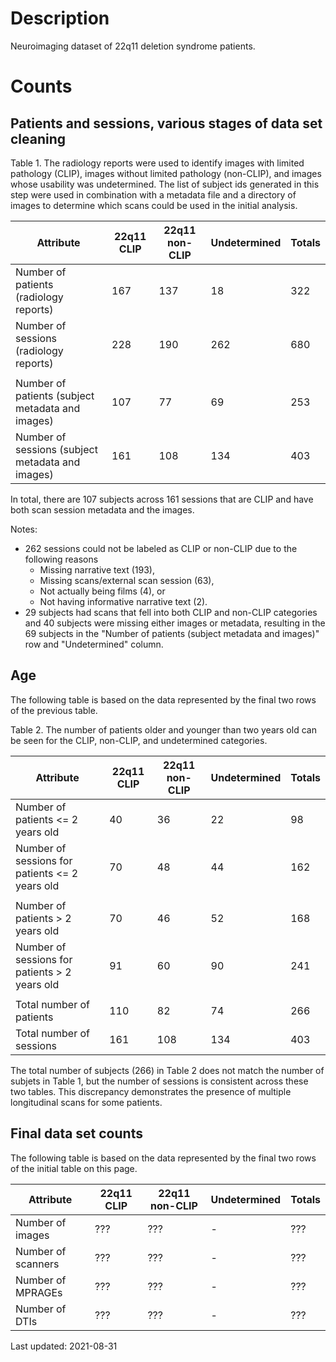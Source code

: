 # Description

Neuroimaging dataset of 22q11 deletion syndrome patients.

# Counts

## Patients and sessions, various stages of data set cleaning

Table 1. The radiology reports were used to identify images with limited pathology (CLIP), images without limited pathology (non-CLIP), and images whose usability was undetermined. The list of subject ids generated in this step were used in combination with a metadata file and a directory of images to determine which scans could be used in the initial analysis. 

| Attribute                                        | 22q11 CLIP | 22q11 non-CLIP | Undetermined | Totals |
|--------------------------------------------------|------------|----------------|--------------|--------|
| Number of patients (radiology reports)           | 167        | 137            |  18          | 322    | 
| Number of sessions (radiology reports)           | 228        | 190            | 262          | 680    |
|                                                  |            |                |              |        |
| Number of patients (subject metadata and images) | 107        |  77            |  69          | 253    |
| Number of sessions (subject metadata and images) | 161        | 108            | 134          | 403    |

In total, there are 107 subjects across 161 sessions that are CLIP and have both scan session metadata and the images.

Notes:
- 262 sessions could not be labeled as CLIP or non-CLIP due to the following reasons
  - Missing narrative text (193),
  - Missing scans/external scan session (63), 
  - Not actually being films (4), or 
  - Not having informative narrative text (2).
- 29 subjects had scans that fell into both CLIP and non-CLIP categories and 40 subjects were missing either images or metadata, resulting in the 69 subjects in the "Number of patients (subject metadata and images)" row and "Undetermined" column. 

## Age

The following table is based on the data represented by the final two rows of the previous table.

Table 2. The number of patients older and younger than two years old can be seen for the CLIP, non-CLIP, and undetermined categories.

| Attribute                                        | 22q11 CLIP | 22q11 non-CLIP | Undetermined | Totals |
|--------------------------------------------------|------------|----------------|--------------|--------|
| Number of patients <= 2 years old                |  40        |  36            |  22          |  98    |
| Number of sessions for patients <= 2 years old   |  70        |  48            |  44          | 162    |
|                                                  |            |                |              |        |
| Number of patients > 2 years old                 |  70        |  46            |  52          | 168    |
| Number of sessions for patients > 2 years old    |  91        |  60            |  90          | 241    |
|                                                  |            |                |              |        |
| Total number of patients                         | 110        |  82            |  74          | 266    |
| Total number of sessions                         | 161        | 108            | 134          | 403    |



The total number of subjects (266) in Table 2 does not match the number of subjets in Table 1, but the number of sessions is consistent across these two tables. This discrepancy demonstrates the presence of multiple longitudinal scans for some patients. 

## Final data set counts

The following table is based on the data represented by the final two rows of the initial table on this page.

| Attribute                                        | 22q11 CLIP | 22q11 non-CLIP | Undetermined | Totals |
|--------------------------------------------------|------------|----------------|--------------|--------|
| Number of images                                 | ???        | ???            |   -          | ???    |
| Number of scanners                               | ???        | ???            |   -          | ???    |
| Number of MPRAGEs                                | ???        | ???            |   -          | ???    | 
| Number of DTIs                                   | ???        | ???            |   -          | ???    |



Last updated: 2021-08-31
